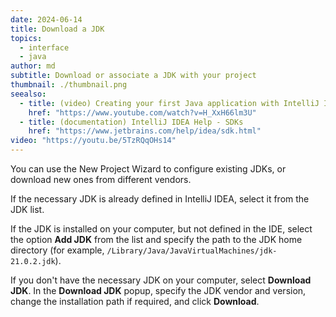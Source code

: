 ```yaml
---
date: 2024-06-14
title: Download a JDK
topics:
  - interface
  - java
author: md
subtitle: Download or associate a JDK with your project
thumbnail: ./thumbnail.png
seealso:
  - title: (video) Creating your first Java application with IntelliJ IDEA
    href: "https://www.youtube.com/watch?v=H_XxH66lm3U"
  - title: (documentation) IntelliJ IDEA Help - SDKs
    href: "https://www.jetbrains.com/help/idea/sdk.html"
video: "https://youtu.be/5TzRQqOHs14"
---
```


You can use the New Project Wizard to configure existing JDKs, or download new ones from different vendors.

If the necessary JDK is already defined in IntelliJ IDEA, select it from the JDK list.

If the JDK is installed on your computer, but not defined in the IDE, select the option **Add JDK** from the list and specify the path to the JDK home directory (for example, `/Library/Java/JavaVirtualMachines/jdk-21.0.2.jdk`).

If you don't have the necessary JDK on your computer, select **Download JDK**. In the **Download JDK** popup, specify the JDK vendor and version, change the installation path if required, and click **Download**.
